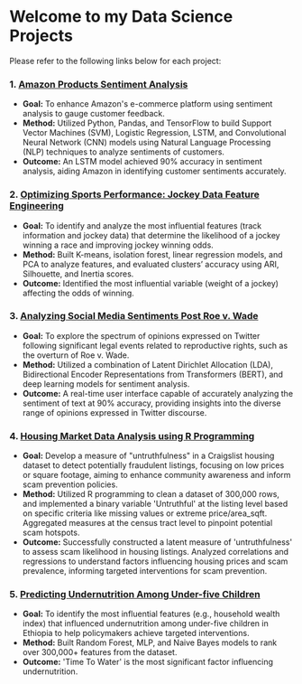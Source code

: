 # Welcome to my Data Science Projects

Please refer to the following links below for each project:

### 1. [Amazon Products Sentiment Analysis](https://github.com/bezawit-ayalew/bezawit-A/tree/main/Amazon%20Products%20Sentiment%20Analysis)
- **Goal:** To enhance Amazon's e-commerce platform using sentiment analysis to gauge customer feedback.
- **Method:** Utilized Python, Pandas, and TensorFlow to build Support Vector Machines (SVM), Logistic Regression, LSTM, and Convolutional Neural Network (CNN) models using Natural Language Processing (NLP) techniques to analyze sentiments of customers.
- **Outcome:** An LSTM model achieved 90% accuracy in sentiment analysis, aiding Amazon in identifying customer sentiments accurately.

### 2. [Optimizing Sports Performance: Jockey Data Feature Engineering](https://github.com/bezawit-ayalew/bezawit-A/tree/main/Sports%20Analysis)
- **Goal:** To identify and analyze the most influential features (track information and jockey data) that determine the likelihood of a jockey winning a race and improving jockey winning odds.
- **Method:** Built K-means, isolation forest, linear regression models, and PCA to analyze features, and evaluated clusters’ accuracy using ARI, Silhouette, and Inertia scores.
- **Outcome:** Identified the most influential variable (weight of a jockey) affecting the odds of winning.

### 3. [Analyzing Social Media Sentiments Post Roe v. Wade](https://github.com/bezawit-ayalew/bezawit-A/tree/main/Analyzing%20Social%20Media%20Sentiments)
- **Goal:** To explore the spectrum of opinions expressed on Twitter following significant legal events related to reproductive rights, such as the overturn of Roe v. Wade.
- **Method:** Utilized a combination of Latent Dirichlet Allocation (LDA), Bidirectional Encoder Representations from Transformers (BERT), and deep learning models for sentiment analysis.
- **Outcome:** A real-time user interface capable of accurately analyzing the sentiment of text at 90% accuracy, providing insights into the diverse range of opinions expressed in Twitter discourse.

### 4. [Housing Market Data Analysis using R Programming](https://github.com/bezawit-ayalew/bezawit-A/tree/main/Housing%20Market%20Data%20Analysis)
- **Goal:** Develop a measure of "untruthfulness" in a Craigslist housing dataset to detect potentially fraudulent listings, focusing on low prices or square footage, aiming to enhance community awareness and inform scam prevention policies.
- **Method:** Utilized R programming to clean a dataset of 300,000 rows, and implemented a binary variable 'Untruthful' at the listing level based on specific criteria like missing values or extreme price/area_sqft. Aggregated measures at the census tract level to pinpoint potential scam hotspots.
- **Outcome:** Successfully constructed a latent measure of 'untruthfulness' to assess scam likelihood in housing listings. Analyzed correlations and regressions to understand factors influencing housing prices and scam prevalence, informing targeted interventions for scam prevention.

### 5. [Predicting Undernutrition Among Under-five Children](https://github.com/bezawit-ayalew/bezawit-A/tree/main/Predicting%20Undernutrition)
- **Goal:** To identify the most influential features (e.g., household wealth index) that influenced undernutrition among under-five children in Ethiopia to help policymakers achieve targeted interventions.
- **Method:** Built Random Forest, MLP, and Naive Bayes models to rank over 300,000+ features from the dataset.
- **Outcome:** 'Time To Water' is the most significant factor influencing undernutrition.
